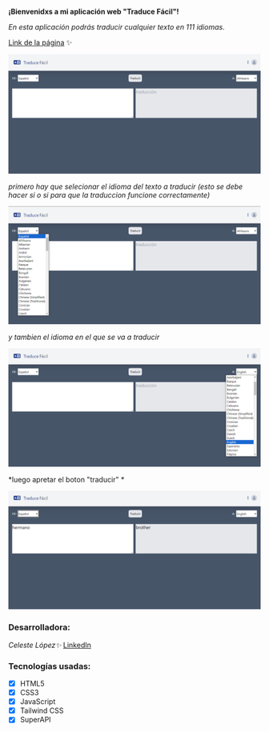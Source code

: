 
**¡Bienvenidxs a mi aplicación web "Traduce Fácil"!** 

*En esta aplicación podrás traducir cualquier texto en 111 idiomas.*

[Link de la página]([https://develop--bright-sawine-31fb78.netlify.app/](https://celelo.github.io/PROYECTO-TRADUCTOR/)](https://celelo.github.io/PROYECTO-TRADUCTOR/)) ✨

![pagina principal](/images/1.png)

*primero hay que selecionar el idioma del texto a traducir (esto se debe hacer si o si para que la traduccion funcione correctamente)*

![selecion de idioma del texto](/images/2.png)

*y tambien el idioma en el que se va a traducir*

![selecion de traduccion](/images/3.png)

*luego apretar el boton "traducir" *

![traducion](/images/4.png)


### Desarrolladora:

*Celeste López✨* [LinkedIn](https://www.linkedin.com/in/celeste-l%C3%B3pez-879a03298/)


### Tecnologías usadas:
- [x] HTML5
- [x] CSS3
- [x] JavaScript
- [x] Tailwind CSS
- [x] SuperAPI
